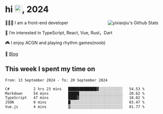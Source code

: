 <h1> hi <img src="https://raw.githubusercontent.com/blackcater/blackcater/main/images/Hi.gif" height="24" />, 2024 </h1>

<img align="right" src="https://bad-apple-github-readme.vercel.app/api?show_icons=true&hide_title=true&hide_rank=true&count_private=true&show_bg=1&username=yixiaojiu" alt="yixiaojiu's Github Stats"/>

🧑🏻‍💻 I am a front-end developer

👀 I’m interested in TypeScript, React, Vue, Rust，Dart

🎮 I enjoy ACGN and playing rhythm games(noob)

📝 [Blog](https://note.yixiaojiu.top)

## This week I spent my time on

<!--START_SECTION:waka-->

```txt
From: 13 September 2024 - To: 20 September 2024

C#           2 hrs 23 mins   █████████████▓░░░░░░░░░░░   54.53 %
Markdown     54 mins         █████░░░░░░░░░░░░░░░░░░░░   20.62 %
TypeScript   47 mins         ████▓░░░░░░░░░░░░░░░░░░░░   18.02 %
JSON         9 mins          █░░░░░░░░░░░░░░░░░░░░░░░░   03.47 %
Vue.js       4 mins          ▒░░░░░░░░░░░░░░░░░░░░░░░░   01.77 %
```

<!--END_SECTION:waka-->
